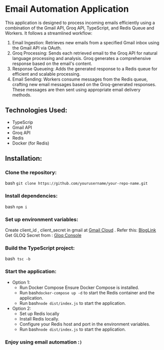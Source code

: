 # Email Automation Application

This application is designed to process incoming emails efficiently using a combination of the Gmail API, Groq API, TypeScript, and Redis Queue and Workers. It follows a streamlined workflow:

1. Email Ingestion: Retrieves new emails from a specified Gmail inbox using the Gmail API via OAuth.
2. Groq Processing: Sends each retrieved email to the Groq API for natural language processing and analysis. Groq generates a comprehensive response based on the email's content.
3. Response Queueing: Adds the generated response to a Redis queue for efficient and scalable processing.
4. Email Sending: Workers consume messages from the Redis queue, crafting new email messages based on the Groq-generated responses. These messages are then sent using appropriate email delivery methods.

## Technologies Used:

- TypeScrip
- Gmail API
- Groq API
- Redis
- Docker (for Redis)

## Installation:

### Clone the repository:

bash `git clone https://github.com/yourusername/your-repo-name.git`

### Install dependencies:

bash `npm i `

### Set up environment variables:

Create client_id , client_secret in gmail at [Gmail Cloud](https://console.cloud.google.com/apis/dashboard) .
Refer this: [BlogLink](https://mailtrap.io/blog/send-emails-with-gmail-api/)
Get GLOQ Secret from : [Gloq Console](https://console.groq.com)

### Build the TypeScript project:

bash` tsc -b`

### Start the application:

- Option 1:
  - Run Docker Compose Ensure Docker Compose is installed.
  - Run bash`docker-compose up -d` to start the Redis container and the application.
  - Run bash`node dist/index.js` to start the application.
- Option 2:
  - Set up Redis locally
  - Install Redis locally.
  - Configure your Redis host and port in the environment variables.
  - Run bash`node dist/index.js` to start the application.

### Enjoy using email automation :`)`
